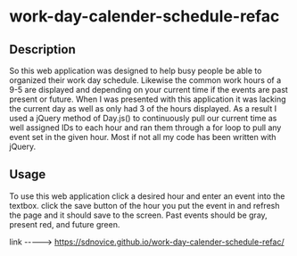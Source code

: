 # work-day-calender-schedule-refac
## Description
So this web application was designed to help busy people be able to organized their 
work day schedule. Likewise the common work hours of a 9-5 are displayed and depending
on your current time if the events are past present or future. When I was presented 
with this application it was lacking the current day as well as only had 3 of the hours
displayed. As a result I used a jQuery method of Day.js() to continuously pull our current
time as well assigned IDs to each hour and ran them through a for loop to pull any event
set in the given hour. Most if not all my code has been written with jQuery.

## Usage
To use this web application click a desired hour and enter an event into the textbox.
click the save button of the hour you put the event in and refresh the page and it 
should save to the screen. Past events should be gray, present red, and future green.

link -----> https://sdnovice.github.io/work-day-calender-schedule-refac/
